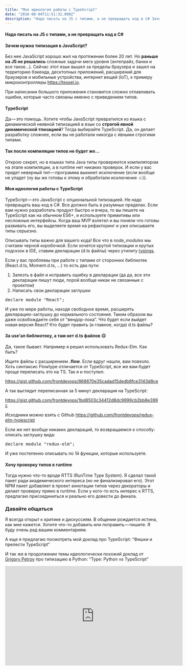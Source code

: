 ```yaml
---
title: "Моя идеология работы с TypeScript"
date: "2016-08-04T11:51:32.000Z"
description: "Надо писать на JS с типами, а не превращать код в C# Зачем нужна типизация в JavaScript? Без нее JavaScript хорошо жил на протяж"
---
```


<h4>Надо писать на JS с типами, а не превращать код в C#</h4>
<h4>Зачем нужна типизация в JavaScript?</h4>
<p>Без нее JavaScript хорошо жил на протяжении более 20 лет. Но <strong>раньше на JS не решались</strong> сложные задачи мега уровня (энтепрайз, банки и все такое…). Сейчас этот язык вышел за пределы браузера и зашел на территорию бэкенда, десктопных приложений, расширений для браузеров и мобильные устройства, интернет вещей (IoT), к примеру микроконтроллеры <a href="https://tessel.io/" target="_blank" rel="noopener noreferrer">https://tessel.io</a>.</p>
<p>При написании большого приложения становится сложно отлавливать ошибки, которые часто связаны именно с приведением типов.</p>
<h4>TypeScript</h4>
<p>Да — это помощь. Хотите чтобы JavaScript превратился из языка с динамической неявной типизацией в язык со <strong>строгой явной динамической тпизацией</strong>? Тогда выбирайте TypeScript. Да, он делает разработку сложнее, если вы не работали никогда с явными строгими типами.</p>
<h4>Так после компиляции типов не будет же…</h4>
<p>Открою секрет, но в языках типа Java типы проверяются компилятором на этапе компиляции, а в runtime нет никаких проверок. И если у вас придет неверный тип — программа выкинет исключение (если вообще не упадет (ну вы же готовы к этому и обработали исключение ☺)).</p>
<h4>Моя идеология работы с TypeScript</h4>
<p>TypeScript — это JavaScript с опциональной типизацией. Не надо превращать ваш код в C#. Все должно быть в разумных пределах. Если вам нужно разработать продукт быстро и вчера, то вы пишете на TypeScript как на обычном ES6+, и используете примитивы или несложные интерфейсы. Когда ваш MVP взлетел и вы поняли что готовы развивать его, вы выделяете время на рефакторинг и уже описываете типы серьезно.</p>
<p>Описывать типы важно для вашего кода! Все что в <em>node_modules </em>мы считаем черной коробочкой. Если хочется крутой типизации и крутых подскзок в IDE, ставим декларации (d.ts файлы) через утилиту <a href="https://www.npmjs.com/package/typings" target="_blank" rel="noopener noreferrer">typings</a>.</p>
<p>Если у вас проблемы при работе с типами от сторонних библиотек (React.d.ts, Moment.d.ts, …) то есть два пути:</p>
<ol>
<li>Залезть в файл и исправить ошибку в декларации (да да, все эти декларации пишут люди, порой вообще никак не связанные с проектом)</li>
<li>Написать свои декларации заглушки</li>
</ol>
<pre>declare module "React";</pre>
<p>И уже по мере работы, находя свободное время, расширять декларацию-заглушку до нормального состояния. Таким образом вы даже освобождаете себя от “вендор-лока”. Что будет если выйдет новая версия React? Кто будет править (и главное, когда) d.ts файлы?</p>
<h4>За use’ал библиотеку, а там нет d.ts файлов ☹</h4>
<p>Да, такое бывает. Например я решил использовать Redux-Elm. Как быть?</p>
<p>Ищите файлы с расширением <strong>.flow</strong>. Если вдруг нашли, вам повезло. Хоть синтаксис Flowtype отличается от TypeScript, все же вам будет проще переписать это на TS. Так я и поступил.</p>
<p><a href="https://gist.github.com/frontdevops/868670e35cadad15dedb8fce3143d8ce">https://gist.github.com/frontdevops/868670e35cadad15dedb8fce3143d8ce</a></p>
<p>А так выглядит переписанная за 5 минут декларация на TypeScript:</p>
<p><a href="https://gist.github.com/frontdevops/1bd8503c34412d8dc9999cb2bb8e399c">https://gist.github.com/frontdevops/1bd8503c34412d8dc9999cb2bb8e399c</a></p>
<p>Исходники можно взять с Github <a href="https://github.com/frontdevops/redux-elm-typescript" target="_blank" rel="noopener noreferrer">https://github.com/frontdevops/redux-elm-typescript</a></p>
<p>Если же нет вообще никаких деклараций, то возвращаемся к способу: описать заглушку вида:</p>
<pre>declare module "redux-elm";</pre>
<p>И уже постепенно описывать по 1й функции, которые используете.</p>
<h4>Хочу проверку типов в runtime</h4>
<p>Тогда нужно что-то вроде RTTS (RunTime Type System). Я сделал такой пакет ради академического интереса (но не финализировал его). Этот NPM пакет добавляет в проект аннотации типов через декораторы и делает проверку прямо в runtime. Если у кого-то есть интерес к RTTS, предлагаю присоединиться и реально его довести до финала.</p>

<h3>Давайте общаться</h3>
<p>Я всегда открыт к критике и дискуссиям. В общении рождается истина, как мне кажется. Хотите что-то добавить или поправить — пишите. Я буду очень рад вашим комментариям.</p>
<p>А еще я предлагаю посмотреть мой доклад про TypeScript: “Фишки и прелести TypeScript”</p>
<p>И так же в продолжении темы идеологически похожий доклад от <a href="https://medium.com/u/5e36396bb2b8" target="_blank" rel="noopener noreferrer">Grigory Petrov</a> про типизацию в Python: “Type: Python vs TypeScript”</p>
<p><iframe title="Григорий Петров: &quot;Типы: Python vs Typescript&quot;" width="580" height="326" src="https://www.youtube.com/embed/fxpgLz6W7eY?feature=oembed" frameborder="0" allow="accelerometer; autoplay; encrypted-media; gyroscope; picture-in-picture" allowfullscreen></iframe></p>


